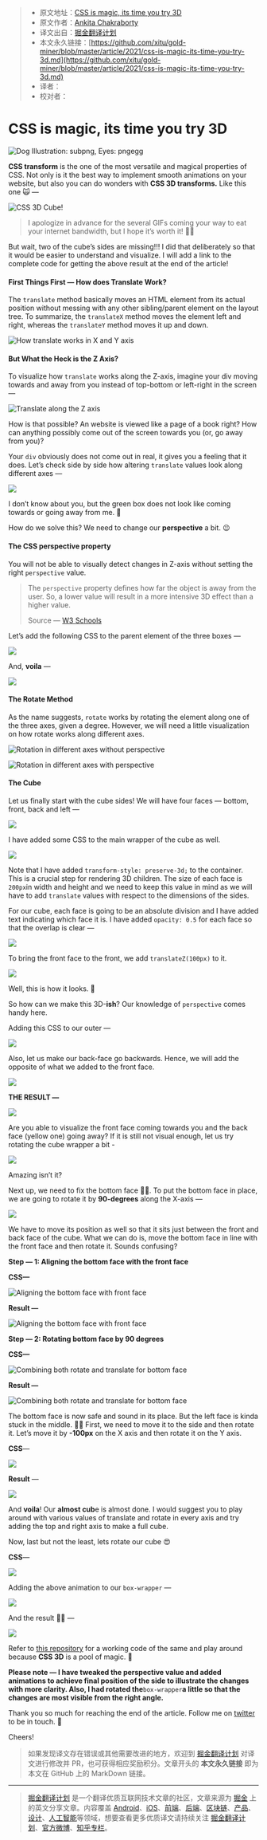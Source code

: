 > * 原文地址：[CSS is magic, its time you try 3D](https://levelup.gitconnected.com/css-is-magic-its-time-you-try-3d-91a2dd49c781)
> * 原文作者：[Ankita Chakraborty](https://medium.com/@ankitachakraborty)
> * 译文出自：[掘金翻译计划](https://github.com/xitu/gold-miner)
> * 本文永久链接：[https://github.com/xitu/gold-miner/blob/master/article/2021/css-is-magic-its-time-you-try-3d.md](https://github.com/xitu/gold-miner/blob/master/article/2021/css-is-magic-its-time-you-try-3d.md)
> * 译者：
> * 校对者：

# CSS is magic, its time you try 3D

![Dog Illustration: [subpng](https://www.subpng.com/), Eyes: [pngegg](https://www.pngegg.com)](https://cdn-images-1.medium.com/max/5440/1*WKVcqB1XHjA5Fbdm-AQU-g.png)

**CSS transform** is the one of the most versatile and magical properties of CSS. Not only is it the best way to implement smooth animations on your website, but also you can do wonders with **CSS 3D transforms.**
Like this one 🙀 —

![CSS 3D Cube!](https://cdn-images-1.medium.com/max/2000/1*dFJEMRBc7vlHnLf_MYI0Iw.gif)

> I apologize in advance for the several GIFs coming your way to eat your internet bandwidth, but I hope it’s worth it! 🤜🤛

But wait, two of the cube’s sides are missing!!!
I did that deliberately so that it would be easier to understand and visualize. I will add a link to the complete code for getting the above result at the end of the article!

#### First Things First — How does Translate Work?

The `translate` method basically moves an HTML element from its actual position without messing with any other sibling/parent element on the layout tree. To summarize, the `translateX` method moves the element left and right, whereas the `translateY` method moves it up and down.

![How translate works in X and Y axis](https://cdn-images-1.medium.com/max/3688/1*cq8Q9DGLScj3v038DnxjhQ.png)

#### But What the Heck is the Z Axis?

To visualize how `translate` works along the Z-axis, imagine your div moving towards and away from you instead of top-bottom or left-right in the screen —

![Translate along the Z axis](https://cdn-images-1.medium.com/max/4328/1*qXx6HIGzXvPZY4oO_4gEFQ.png)

How is that possible? An website is viewed like a page of a book right? How can anything possibly come out of the screen towards you (or, go away from you)?

Your `div` obviously does not come out in real, it gives you a feeling that it does. Let’s check side by side how altering `translate` values look along different axes —

![](https://cdn-images-1.medium.com/max/2000/1*lNQdNBsRYNzWduwKFCdR5w.gif)

I don’t know about you, but the green box does not look like coming towards or going away from me. 👺

How do we solve this? We need to change our **perspective** a bit. 😉

#### The CSS perspective property

You will not be able to visually detect changes in Z-axis without setting the right `perspective` value.

> The `perspective` property defines how far the object is away from the user. So, a lower value will result in a more intensive 3D effect than a higher value.
>
> Source — [W3 Schools](https://www.w3schools.com/cssref/css3_pr_perspective.asp)

Let’s add the following CSS to the parent element of the three boxes —

![](https://cdn-images-1.medium.com/max/2724/1*ijVRelbthN6Ivuf5xDs7Iw.png)

And, **voila** —

![](https://cdn-images-1.medium.com/max/2000/1*5Go0arpobwsP4NtVYPRH4A.gif)

#### The Rotate Method

As the name suggests, `rotate` works by rotating the element along one of the three axes, given a degree. However, we will need a little visualization on how rotate works along different axes.

![Rotation in different axes without perspective](https://cdn-images-1.medium.com/max/2000/1*L06oWqkChV9deUNUVKrITw.gif)

![Rotation in different axes with perspective](https://cdn-images-1.medium.com/max/2000/1*nu1bM-wUxugvSsDj2H1ZSg.gif)

#### The Cube

Let us finally start with the cube sides! We will have four faces — bottom, front, back and left —

![](https://cdn-images-1.medium.com/max/2388/1*q69vRRksjkM4M2xY0Meycg.png)

I have added some CSS to the main wrapper of the cube as well.

![](https://cdn-images-1.medium.com/max/2000/1*gSM7KPGdGmzmo5D-Jpr_UA.png)

Note that I have added `transform-style: preserve-3d;` to the container. This is a crucial step for rendering 3D children. The size of each face is `200px`in width and height and we need to keep this value in mind as we will have to add `translate` values with respect to the dimensions of the sides.

For our cube, each face is going to be an absolute division and I have added text indicating which face it is. I have added `opacity: 0.5` for each face so that the overlap is clear —

![](https://cdn-images-1.medium.com/max/2236/1*iygD8k6WIHvobgQKUAc9Ww.png)

To bring the front face to the front, we add `translateZ(100px)` to it.

![](https://cdn-images-1.medium.com/max/2768/1*-URkuoY7VunPTDHgQzSqsA.png)

Well, this is how it looks. 🙁

So how can we make this 3D-**ish**? Our knowledge of `perspective` comes handy here.

Adding this CSS to our outer —

![](https://cdn-images-1.medium.com/max/2000/1*pB8EdPyeKJywcoUVkdNszw.png)

Also, let us make our back-face go backwards. Hence, we will add the opposite of what we added to the front face.

![](https://cdn-images-1.medium.com/max/2000/1*r1-jRUGjUW-8a0-ckLay_Q.png)

**THE RESULT —**

![](https://cdn-images-1.medium.com/max/2608/1*q6x7s9gLwwVf3WtIMaQYvg.png)

Are you able to visualize the front face coming towards you and the back face (yellow one) going away? If it is still not visual enough, let us try rotating the cube wrapper a bit -

![](https://cdn-images-1.medium.com/max/2000/1*jaSlx71f9SunHXIOxGdthg.gif)

Amazing isn’t it?

Next up, we need to fix the bottom face 💁‍♀️. To put the bottom face in place, we are going to rotate it by **90-degrees** along the X-axis —

![](https://cdn-images-1.medium.com/max/2000/1*icrwzzydWhtOKhj85QnO1A.gif)

We have to move its position as well so that it sits just between the front and back face of the cube. What we can do is, move the bottom face in line with the front face and then rotate it. Sounds confusing?

**Step — 1: Aligning the bottom face with the front face**

**CSS—**

![Aligning the bottom face with front face](https://cdn-images-1.medium.com/max/2000/1*CBL0oCueX-bgBbVRJXC0dA.png)

**Result —**

![Aligning the bottom face with front face](https://cdn-images-1.medium.com/max/2000/1*xLD_mS8WsK3nzScd6tbwKw.gif)

**Step — 2: Rotating bottom face by 90 degrees**

**CSS—**

![Combining both rotate and translate for bottom face](https://cdn-images-1.medium.com/max/2152/1*LVmwdMV9BtJEZYP9u37pmw.png)

**Result —**

![Combining both rotate and translate for bottom face](https://cdn-images-1.medium.com/max/2000/1*qsGQ7VjZngLZm9SoU8LuxA.gif)

The bottom face is now safe and sound in its place. But the left face is kinda stuck in the middle. 🙍‍♀️ First, we need to move it to the side and then rotate it. Let’s move it by **-100px** on the X axis and then rotate it on the Y axis.

**CSS**—

![](https://cdn-images-1.medium.com/max/2180/1*5RJvq7AM6mGD5zVVGoXM7w.png)

**Result** —

![](https://cdn-images-1.medium.com/max/2000/1*WnnTtpzcd691KA2qO0b16w.gif)

And **voila**! Our **almost cub**e is almost done. I would suggest you to play around with various values of translate and rotate in every axis and try adding the top and right axis to make a full cube.

Now, last but not the least, lets rotate our cube 😍

**CSS**—

![](https://cdn-images-1.medium.com/max/2000/1*VhF0Ltn-I8vLPhTc6xaj9A.png)

Adding the above animation to our `box-wrapper` —

![](https://cdn-images-1.medium.com/max/2336/1*RbHF6_VStIc1nYnx5g_pog.png)

And the result 🤜🤛 —

![](https://cdn-images-1.medium.com/max/2000/1*OZ9tJyqDlJZ5NZhuRT1-wA.gif)

Refer to [this repository](https://github.com/ankita1010/css-cube) for a working code of the same and play around because **CSS 3D** is a pool of magic. 💫

**Please note — I have tweaked the perspective value and added animations to achieve final position of the side to illustrate the changes with more clarity. Also, I had rotated the**` box-wrapper `**a little so that the changes are most visible from the right angle.**

Thank you so much for reaching the end of the article. Follow me on [twitter](https://twitter.com/agile_bored) to be in touch. 🤝

Cheers!

> 如果发现译文存在错误或其他需要改进的地方，欢迎到 [掘金翻译计划](https://github.com/xitu/gold-miner) 对译文进行修改并 PR，也可获得相应奖励积分。文章开头的 **本文永久链接** 即为本文在 GitHub 上的 MarkDown 链接。

---

> [掘金翻译计划](https://github.com/xitu/gold-miner) 是一个翻译优质互联网技术文章的社区，文章来源为 [掘金](https://juejin.im) 上的英文分享文章。内容覆盖 [Android](https://github.com/xitu/gold-miner#android)、[iOS](https://github.com/xitu/gold-miner#ios)、[前端](https://github.com/xitu/gold-miner#前端)、[后端](https://github.com/xitu/gold-miner#后端)、[区块链](https://github.com/xitu/gold-miner#区块链)、[产品](https://github.com/xitu/gold-miner#产品)、[设计](https://github.com/xitu/gold-miner#设计)、[人工智能](https://github.com/xitu/gold-miner#人工智能)等领域，想要查看更多优质译文请持续关注 [掘金翻译计划](https://github.com/xitu/gold-miner)、[官方微博](http://weibo.com/juejinfanyi)、[知乎专栏](https://zhuanlan.zhihu.com/juejinfanyi)。
